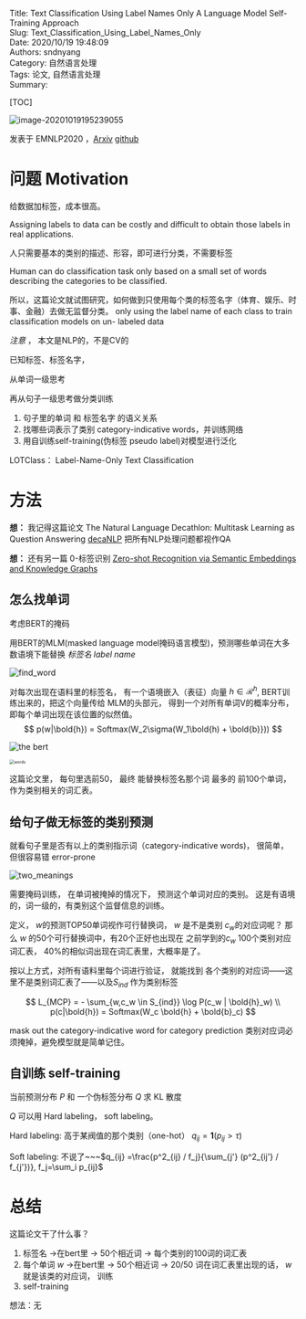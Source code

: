 Title: Text Classification Using Label Names Only A Language Model Self-Training Approach  
Slug: Text_Classification_Using_Label_Names_Only   
Date: 2020/10/19 19:48:09    
Authors:  sndnyang   
Category: 自然语言处理     
Tags: 论文, 自然语言处理   
Summary:      

[TOC]









![image-20201019195239055](./images/image-20201019195239055.png)

发表于 EMNLP2020 ，[Arxiv](https://arxiv.org/abs/2010.07245v1)  [github](https://github.com/yumeng5/LOTClass) 

















# 问题 Motivation

给数据加标签，成本很高。

Assigning labels to data can be costly and difficult to obtain those labels in real applications.

人只需要基本的类别的描述、形容，即可进行分类，不需要标签

Human can do classification task only based on a small set of words describing the categories to be classified.

所以，这篇论文就试图研究，如何做到只使用每个类的标签名字（体育、娱乐、时事、金融）去做无监督分类。 only using the label name of each class to train classification models on un- labeled data

*注意* ， 本文是NLP的，不是CV的

已知标签、标签名字，

从单词一级思考

再从句子一级思考做分类训练











1. 句子里的单词 和 标签名字 的语义关系
2. 找哪些词表示了类别 category-indicative words，并训练网络
3. 用自训练self-training(伪标签 pseudo label)对模型进行泛化

LOTClass： Label-Name-Only Text Classification



# 方法

**想：**  我记得这篇论文 The Natural Language Decathlon: Multitask Learning as Question Answering [decaNLP](https://decanlp.com/) 把所有NLP处理问题都视作QA

**想：** 还有另一篇 0-标签识别  [Zero-shot Recognition via Semantic Embeddings and Knowledge Graphs](https://arxiv.org/abs/1803.08035)



## 怎么找单词

考虑BERT的掩码

用BERT的MLM(masked language model掩码语言模型)，预测哪些单词在大多数语境下能替换 *标签名 label name*



![find_word](./images/find_word.png)



对每次出现在语料里的标签名， 有一个语境嵌入（表征）向量 $h \in \mathcal{R}^h$, BERT训练出来的，把这个向量传给 MLM的头部元， 得到一个对所有单词V的概率分布， 即每个单词出现在该位置的似然值。
$$
p(w|\bold{h}) = Softmax(W_2\sigma(W_1\bold{h) + \bold{b}}))
$$


![the bert](./images/image-20201019190115596.png)



<img src="./images/sim_words.png" alt="words" style="zoom:50%;" />



这篇论文里， 每句里选前50， 最终 能替换标签名那个词 最多的 前100个单词， 作为类别相关的词汇表。



## 给句子做无标签的类别预测

就看句子里是否有以上的类别指示词（category-indicative words)， 很简单， 但很容易错 error-prone

![two_meanings](./images/image-20201019185114434.png)

需要掩码训练， 在单词被掩掉的情况下， 预测这个单词对应的类别。 这是有语境的，词一级的，有类别这个监督信息的训练。



定义， $w$的预测TOP50单词视作可行替换词，  $w$ 是不是类别 $c_w$的对应词呢？ 那么 $w$ 的50个可行替换词中，有20个正好也出现在 之前学到的$c_w$ 100个类别对应词汇表， 40%的相似词出现在词汇表里，大概率是了。

按以上方式，对所有语料里每个词进行验证， 就能找到 各个类别的对应词——这里不是类别词汇表了——以及$S_{ind}$ 作为类别标签


$$
L_{MCP} = - \sum_{w,c_w \in S_{ind}} \log P(c_w | \bold{h}_w) \\
p(c|\bold{h}) = Softmax(W_c \bold{h} + \bold{b}_c)
$$


mask out the category-indicative word for category prediction 类别对应词必须掩掉，避免模型就是简单记住。

## 自训练 self-training

当前预测分布 $P$ 和 一个伪标签分布 $Q$ 求 KL 散度

$Q$ 可以用 Hard labeling， soft labeling。

Hard labeling: 高于某阀值的那个类别（one-hot） $q_{ij} = \mathbf{1}(p_{ij} > \tau)$

Soft labeling: 不说了~~~$q_{ij} =\frac{p^2_{ij} / f_j}{\sum_{j'} (p^2_{ij'} / f_{j'})}, f_j=\sum_i p_{ij}$



# 总结

这篇论文干了什么事？

























1. 标签名 ->在bert里 -> 50个相近词 -> 每个类别的100词的词汇表
2. 每个单词 $w$ ->在bert里 -> 50个相近词 -> 20/50 词在词汇表里出现的话， $w$ 就是该类的对应词， 训练
3.  self-training

想法：无







